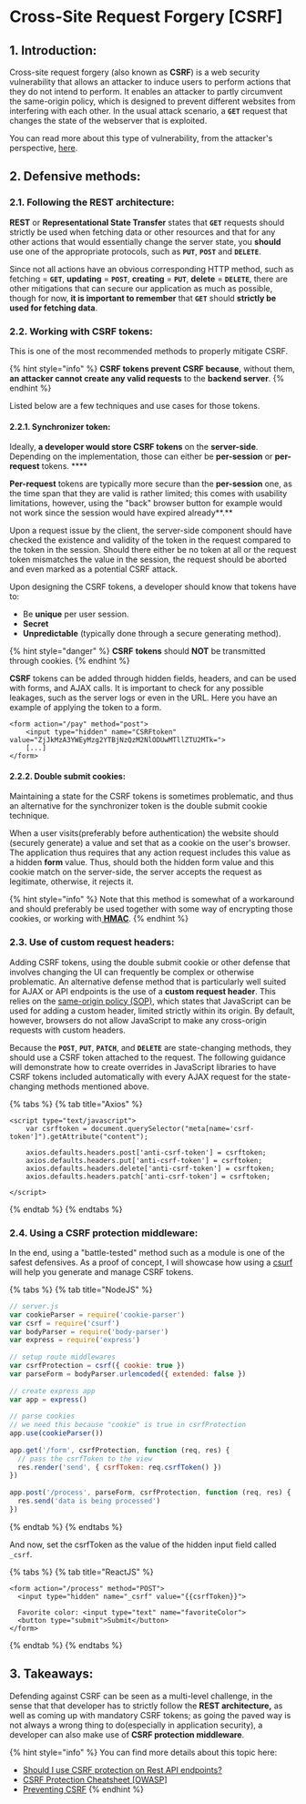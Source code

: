 # Cross-Site Request Forgery \[CSRF\]

## 1. Introduction:

Cross-site request forgery \(also known as **CSRF**\) is a web security vulnerability that allows an attacker to induce users to perform actions that they do not intend to perform. It enables an attacker to partly circumvent the same-origin policy, which is designed to prevent different websites from interfering with each other. In the usual attack scenario, a **`GET`** request that changes the state of the webserver that is exploited. 

You can read more about this type of vulnerability, from the attacker's perspective, [here](https://portswigger.net/web-security/csrf).

## 2. Defensive methods:

### 2.1. Following the REST architecture:

**REST** or **Representational State Transfer** states that **`GET`** requests should strictly be used when fetching data or other resources and that for any other actions that would essentially change the server state, you **should** use one of the appropriate protocols, such as **`PUT`**, **`POST`** and **`DELETE`**.

Since not all actions have an obvious corresponding HTTP method, such as fetching = **`GET`**, **updating** = **`POST`**, **creating** = **`PUT`**, **delete** = **`DELETE`**, there are other mitigations that can secure our application as much as possible, though for now, **it is important to remember** that **`GET`** should **strictly be used for fetching data**.

### 2.2. Working with CSRF tokens:

This is one of the most recommended methods to properly mitigate CSRF. 

{% hint style="info" %}
**CSRF tokens prevent CSRF because**, without them, **an attacker cannot create any valid requests** to the **backend server**.
{% endhint %}

Listed below are a few techniques and use cases for those tokens.

#### 2.2.1. Synchronizer token:

Ideally, **a developer would store CSRF tokens** on the **server-side**. Depending on the implementation, those can either be **per-session** or **per-request** tokens. ****

**Per-request** tokens are typically more secure than the **per-session** one, as the time span that they are valid is rather limited; this comes with usability limitations, however, using the "back" browser button for example would not work since the session would have expired already**.**

Upon a request issue by the client, the server-side component should have checked the existence and validity of the token in the request compared to the token in the session. Should there either be no token at all or the request token mismatches the value in the session, the request should be aborted and even marked as a potential CSRF attack.

Upon designing the CSRF tokens, a developer should know that tokens have to:

* Be **unique** per user session.
* **Secret** 
* **Unpredictable** \(typically done through a secure generating method\).

{% hint style="danger" %}
**CSRF** **tokens** should **NOT** be transmitted through cookies.
{% endhint %}

**CSRF** tokens can be added through hidden fields, headers, and can be used with forms, and AJAX calls. It is important to check for any possible leakages, such as the server logs or even in the URL. Here you have an example of applying the token to a form.

```markup
<form action="/pay" method="post">
    <input type="hidden" name="CSRFtoken" value="ZjJkMzA3YWEyMzg2YTBjNzQzM2NlODUwMTllZTU2MTk=">
    [...]
</form>
```

#### 2.2.2. Double submit cookies:

Maintaining a state for the CSRF tokens is sometimes problematic, and thus an alternative for the synchronizer token is the double submit cookie technique. 

When a user visits\(preferably before authentication\) the website should \(securely generate\) a value and set that as a cookie on the user's browser. The application thus requires that any action request includes this value as a hidden **form** value. Thus, should both the hidden form value and this cookie match on the server-side, the server accepts the request as legitimate, otherwise, it rejects it.

{% hint style="info" %}
Note that this method is somewhat of a workaround and should preferably be used together with some way of encrypting those cookies, or working with[ **HMAC**](https://www.nedmcclain.com/better-csrf-protection/).
{% endhint %}

### 2.3. Use of custom request headers:

Adding CSRF tokens, using the double submit cookie or other defense that involves changing the UI can frequently be complex or otherwise problematic. An alternative defense method that is particularly well suited for AJAX or API endpoints is the use of a **custom request header**. This relies on the [same-origin policy \(SOP\)](https://en.wikipedia.org/wiki/Same-origin_policy), which states that JavaScript can be used for adding a custom header, limited strictly within its origin. By default, however, browsers do not allow JavaScript to make any cross-origin requests with custom headers.

Because the **`POST`**, **`PUT`**, **`PATCH`**, and **`DELETE`** are state-changing methods, they should use a CSRF token attached to the request. The following guidance will demonstrate how to create overrides in JavaScript libraries to have CSRF tokens included automatically with every AJAX request for the state-changing methods mentioned above.

{% tabs %}
{% tab title="Axios" %}
```markup
<script type="text/javascript">
    var csrftoken = document.querySelector("meta[name='csrf-token']").getAttribute("content");

    axios.defaults.headers.post['anti-csrf-token'] = csrftoken;
    axios.defaults.headers.put['anti-csrf-token'] = csrftoken;
    axios.defaults.headers.delete['anti-csrf-token'] = csrftoken;
    axios.defaults.headers.patch['anti-csrf-token'] = csrftoken;

</script>
```
{% endtab %}
{% endtabs %}

### 2.4. Using a CSRF protection middleware:

In the end, using a "battle-tested" method such as a module is one of the safest defensives. As a proof of concept, I will showcase how using a [csurf](https://www.npmjs.com/package/csurf) will help you generate and manage CSRF tokens. 

{% tabs %}
{% tab title="NodeJS" %}
```javascript
// server.js
var cookieParser = require('cookie-parser')
var csrf = require('csurf')
var bodyParser = require('body-parser')
var express = require('express')
 
// setup route middlewares
var csrfProtection = csrf({ cookie: true })
var parseForm = bodyParser.urlencoded({ extended: false })
 
// create express app
var app = express()
 
// parse cookies
// we need this because "cookie" is true in csrfProtection
app.use(cookieParser())
 
app.get('/form', csrfProtection, function (req, res) {
  // pass the csrfToken to the view
  res.render('send', { csrfToken: req.csrfToken() })
})
 
app.post('/process', parseForm, csrfProtection, function (req, res) {
  res.send('data is being processed')
})
```
{% endtab %}
{% endtabs %}

And now, set the csrfToken as the value of the hidden input field called `_csrf`.

{% tabs %}
{% tab title="ReactJS" %}
```markup
<form action="/process" method="POST">
  <input type="hidden" name="_csrf" value="{{csrfToken}}">
  
  Favorite color: <input type="text" name="favoriteColor">
  <button type="submit">Submit</button>
</form>
```
{% endtab %}
{% endtabs %}

## 3. Takeaways:

Defending against CSRF can be seen as a multi-level challenge, in the sense that that developer has to strictly follow the **REST architecture,** as well as coming up with mandatory CSRF tokens; as going the paved way is not always a wrong thing to do\(especially in application security\), a developer can also make use of **CSRF protection middleware**.

{% hint style="info" %}
You can find more details about this topic here:

* [Should I use CSRF protection on Rest API endpoints?](https://security.stackexchange.com/questions/166724/should-i-use-csrf-protection-on-rest-api-endpoints/166798#166798)
* [CSRF Protection Cheatsheet \[OWASP\]](https://cheatsheetseries.owasp.org/cheatsheets/Cross-Site_Request_Forgery_Prevention_Cheat_Sheet.html#javascript-guidance-for-auto-inclusion-of-csrf-tokens-as-an-ajax-request-header)
* [Preventing CSRF](https://auth0.com/blog/cross-site-request-forgery-csrf/)
{% endhint %}


